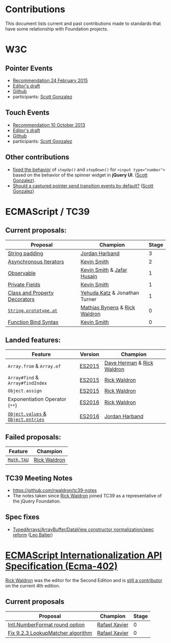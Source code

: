 # Contributions

This document lists current and past contributions made to standards that have some relationship with Foundation projects.

# W3C

## Pointer Events

- [Recommendation 24 February 2015](https://www.w3.org/TR/pointerevents/)
- [Editor's draft](https://w3c.github.io/pointerevents/)
- [Github](https://github.com/w3c/pointerevents)
- participants: [Scott Gonzalez]

## Touch Events

- [Recommendation 10 October 2013](https://www.w3.org/TR/touch-events/)
- [Editor's draft](https://w3c.github.io/touch-events/)
- [Github](https://github.com/w3c/touch-events)
- participants: [Scott Gonzalez]

## Other contributions

- [fixed the behavior](https://lists.w3.org/Archives/Public/public-whatwg-archive/2009Oct/0057.html) of `stepUp()` and `stepDown()` for `<input type="number">` based on the behavior of the spinner widget in __jQuery UI__. ([Scott Gonzalez]).
- [Should a captured pointer send transition events by default?](https://github.com/w3c/pointerevents/issues/61) ([Scott Gonzalez])

# ECMAScript / TC39

## Current proposals:

| Proposal | Champion | Stage |
|----------|----------|-------|
| [String padding](https://github.com/tc39/proposal-string-pad-start-end) | [Jordan Harband] | 3 |
| [Asynchronous Iterators](https://github.com/tc39/proposal-async-iteration) | [Kevin Smith] | 2 |
| [Observable](https://github.com/zenparsing/es-observable) | [Kevin Smith] & [Jafar Husain] | 1 |
| [Private Fields](https://github.com/zenparsing/es-private-fields) | [Kevin Smith] | 1 |
| [Class and Property Decorators](https://github.com/wycats/javascript-decorators/blob/master/README.md) | [Yehuda Katz] & Jonathan Turner | 1 |
| [`String.prototype.at`](https://github.com/mathiasbynens/String.prototype.at) | [Mathias Bynens] & [Rick Waldron] | 0 |
| [Function Bind Syntax](https://github.com/zenparsing/es-function-bind) | [Kevin Smith] | 0 |

## Landed features:

| Feature | Version | Champion |
|---------|---------|----------|
| `Array.from` & `Array.of` | [ES2015][Array.from] | [Dave Herman] & [Rick Waldron] |
| `Array#find` & `Array#findIndex` | [ES2015][Array#find] | [Rick Waldron] |
| `Object.assign` | [ES2015][Object.assign] | [Rick Waldron] |
| Exponentiation Operator (`**`) | [ES2016][Exp Operator] | [Rick Waldron] |
| [`Object.values` & `Object.entries`][Object.entries-proposal] | [ES2016][Object.entries] | [Jordan Harband] |

[ES2015]: http://www.ecma-international.org/ecma-262/6.0/index.html
[Array.from]: http://www.ecma-international.org/ecma-262/6.0/index.html#sec-array.from
[Array.of]: http://www.ecma-international.org/ecma-262/6.0/index.html#sec-array.of
[Object.entries-proposal]: https://github.com/tc39/proposal-object-values-entries
[Exp Operator]: https://tc39.github.io/ecma262/2016/#sec-exp-operator
[Object.entries]: https://tc39.github.io/ecma262/#sec-object.entries
[Array#find]: http://www.ecma-international.org/ecma-262/6.0/index.html#sec-array.prototype.find
[Object.assign]: http://www.ecma-international.org/ecma-262/6.0/index.html#sec-object.assign

## Failed proposals:

| Feature | Champion |
|---------|----------|
| [`Math.TAU`](https://esdiscuss.org/topic/math-tau) | [Rick Waldron] |

## TC39 Meeting Notes

- https://github.com/rwaldron/tc39-notes
- The notes taken since [Rick Waldron] joined TC39 as a representative of the jQuery Foundation.

## Spec fixes

- [TypedArrays/ArrayBuffer/DataView constructor normalization/spec reform](https://github.com/tc39/ecma262/pull/410) ([Leo Balter])

# [ECMAScript Internationalization API Specification (Ecma-402)](https://github.com/tc39/ecma402)

[Rick Waldron] was the editor for the Second Edition and is [still a contributor](http://tc39.github.io/ecma402/) on the current 4th edition.

## Current proposals

| Proposal | Champion | Stage |
|----------|----------|-------|
| [Intl.NumberFormat round option](https://github.com/rxaviers/ecma402-number-format-round-option) | [Rafael Xavier] | 0 |
| [Fix 9.2.3 LookupMatcher algorithm](https://github.com/rxaviers/ecma402-fix-lookup-matcher) | [Rafael Xavier] | 0 |

[Dave Herman]: https://github.com/dherman
[Jafar Husain]: https://github.com/jhusain
[Jordan Harband]: https://github.com/ljharb
[Kevin Smith]: https://github.com/zenparsing
[Leo Balter]: https://github.com/leobalter
[Mathias Bynens]: https://github.com/mathiasbynens
[Rafael Xavier]: https://github.com/rxaviers
[Rick Waldron]: https://github.com/rwaldron
[Scott Gonzalez]: https://github.com/scottgonzalez
[Yehuda Katz]: https://github.com/wycatz

